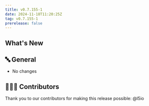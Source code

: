 ```yaml
---
title: v0.7.155-1
date: 2024-11-18T11:20:25Z
tag: v0.7.155-1
prerelease: false
---
```


## What's New
## 🔤 General
* No changes

## 👨🏽‍💻 Contributors

Thank you to our contributors for making this release possible:
@l5io
